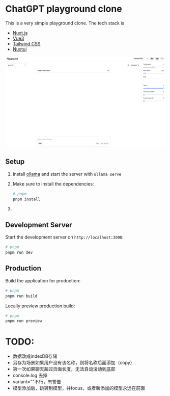 # ChatGPT playground clone

This is a very simple playground clone. The tech stack is
* [Nuxt.js](https://nuxt.com/)
* [Vue3](https://v3.vuejs.org/)
* [Tailwind CSS](https://tailwindcss.com/)
* [Nuxtui](https://ui.nuxt.com/)

![](asset/index.jpg)

## Setup

1. install [ollama](https://ollama.com) and start the server with `ollama serve`

2. Make sure to install the dependencies:

    ```bash
    # pnpm
    pnpm install
    ```
3.

## Development Server

Start the development server on `http://localhost:3000`:

```bash
# pnpm
pnpm run dev
```

## Production

Build the application for production:

```bash
# pnpm
pnpm run build
```

Locally preview production build:

```bash
# pnpm
pnpm run preview

```

# TODO:
* 数据改成indexDB存储
* 另存为场景如果用户没有该名称，则将名称后面添加（copy）
* 第一次如果聊天超过页面长度，无法自动滚动到底部
* console.log 去掉
* variant=""不行，有警告
* 模型添加后，跳转到模型，并focus，或者新添加的模型永远在前面